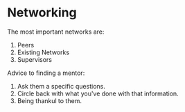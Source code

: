 # Networking

The most important networks are:
1. Peers
1. Existing Networks
1. Supervisors

Advice to finding a mentor:
1. Ask them a specific questions.
1. Circle back with what you've done with that information.
1. Being thankul to them.
